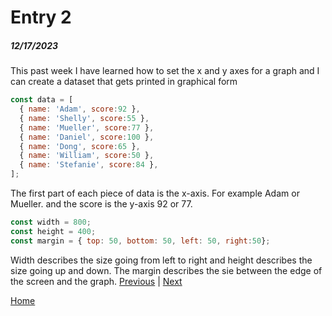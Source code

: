 # Entry 2
##### 12/17/2023

This past week I have learned how to set the x and y axes for a graph and I can create a dataset that gets printed in graphical form
``` js
const data = [
  { name: 'Adam', score:92 },
  { name: 'Shelly', score:55 },
  { name: 'Mueller', score:77 },
  { name: 'Daniel', score:100 },
  { name: 'Dong', score:65 },
  { name: 'William', score:50 },
  { name: 'Stefanie', score:84 },
];
```
The first part of each piece of data is the x-axis. For example Adam or Mueller. and the score is the y-axis 92 or 77. 

``` js
const width = 800;
const height = 400;
const margin = { top: 50, bottom: 50, left: 50, right:50};
```
Width describes the size going from left to right and height describes the size going up and down. The margin describes the sie between the edge of the screen and the graph. 
[Previous](entry01.md) | [Next](entry03.md)

[Home](../README.md)
